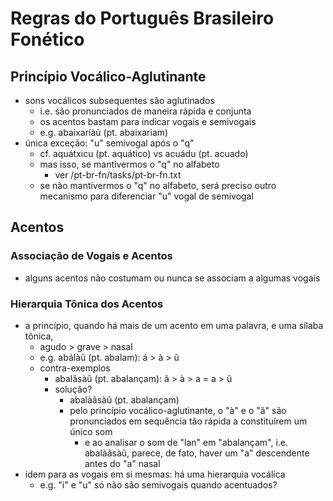# Regras do Português Brasileiro Fonético

## Princípio Vocálico-Aglutinante
- sons vocálicos subsequentes são aglutinados
    - i.e. são pronunciados de maneira rápida e conjunta
    - os acentos bastam para indicar vogais e semivogais
    - e.g. abaixaríàũ (pt. abaixariam)
- única exceção: "u" semivogal após o "q"
    - cf. aquátxicu (pt. aquático) vs acuádu (pt. acuado)
    - mas isso, se mantivermos o "q" no alfabeto
        - ver /pt-br-fn/tasks/pt-br-fn.txt
    - se não mantivermos o "q" no alfabeto, será preciso outro mecanismo para diferenciar "u" vogal de semivogal

## Acentos
### Associação de Vogais e Acentos
- alguns acentos não costumam ou nunca se associam a algumas vogais

### Hierarquia Tônica dos Acentos
- a princípio, quando há mais de um acento em uma palavra, e uma sílaba tônica,
    - agudo > grave > nasal
    - e.g. abálàũ (pt. abalam): á > à > ũ
    - contra-exemplos
        - abalãsàũ (pt. abalançam): ã > à > a = a > ũ
        - solução?
            - abalàãsàũ (pt. abalançam)
            - pelo princípio vocálico-aglutinante, o "à" e o "ã" são pronunciados em sequência tão rápida a constituírem um único som
                - e ao analisar o som de "lan" em "abalançam", i.e. abalàãsàũ, parece, de fato, haver um "a" descendente antes do "a" nasal
- idem para as vogais em si mesmas: há uma hierarquia vocálica
    - e.g. "i" e "u" só não são semivogais quando acentuados?